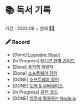 # 📚 독서 기록

기간 : 2022.08 ~ 현재 🏃‍♂️

### 🖋 Record

- [Done] [Learning-React](https://www.hanbit.co.kr/store/books/look.php?p_code=B7468885216)
- [In Progress] [HTTP 완벽 가이드](http://www.yes24.com/Product/Goods/15381085)
- [Done] [육각형 개발자](https://www.yes24.com/Product/Goods/120215040)
- [Done] [소프트웨어 장인](https://www.yes24.com/Product/Goods/20461940)
- [DONE] [소프트웨어 장인](https://www.yes24.com/Product/Goods/20461940)
- [DONE] [도커 & 쿠버네티스](https://www.yes24.com/Product/Goods/93765519)
- [In Progress] [클린 코드](https://www.yes24.com/Product/Goods/11681152)
- [DONE] [업무에 활용하는 Node.js](https://www.yes24.com/Product/Goods/126715624)
